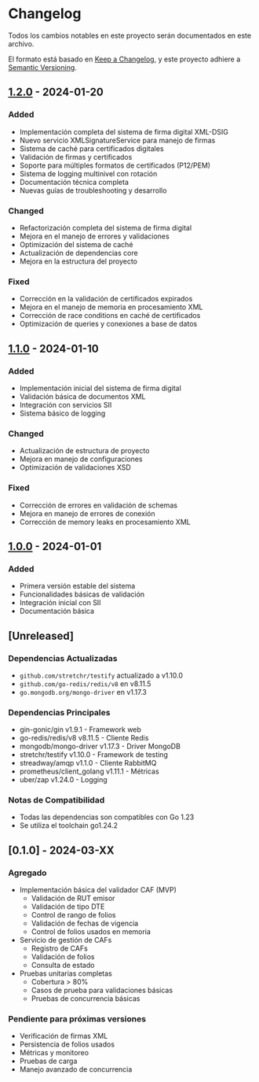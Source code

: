 # Changelog

Todos los cambios notables en este proyecto serán documentados en este archivo.

El formato está basado en [Keep a Changelog](https://keepachangelog.com/en/1.0.0/),
y este proyecto adhiere a [Semantic Versioning](https://semver.org/spec/v2.0.0.html).

## [1.2.0] - 2024-01-20

### Added
- Implementación completa del sistema de firma digital XML-DSIG
- Nuevo servicio XMLSignatureService para manejo de firmas
- Sistema de caché para certificados digitales
- Validación de firmas y certificados
- Soporte para múltiples formatos de certificados (P12/PEM)
- Sistema de logging multinivel con rotación
- Documentación técnica completa
- Nuevas guías de troubleshooting y desarrollo

### Changed
- Refactorización completa del sistema de firma digital
- Mejora en el manejo de errores y validaciones
- Optimización del sistema de caché
- Actualización de dependencias core
- Mejora en la estructura del proyecto

### Fixed
- Corrección en la validación de certificados expirados
- Mejora en el manejo de memoria en procesamiento XML
- Corrección de race conditions en caché de certificados
- Optimización de queries y conexiones a base de datos

## [1.1.0] - 2024-01-10

### Added
- Implementación inicial del sistema de firma digital
- Validación básica de documentos XML
- Integración con servicios SII
- Sistema básico de logging

### Changed
- Actualización de estructura de proyecto
- Mejora en manejo de configuraciones
- Optimización de validaciones XSD

### Fixed
- Corrección de errores en validación de schemas
- Mejora en manejo de errores de conexión
- Corrección de memory leaks en procesamiento XML

## [1.0.0] - 2024-01-01

### Added
- Primera versión estable del sistema
- Funcionalidades básicas de validación
- Integración inicial con SII
- Documentación básica

## [Unreleased]

### Dependencias Actualizadas
- `github.com/stretchr/testify` actualizado a v1.10.0
- `github.com/go-redis/redis/v8` en v8.11.5
- `go.mongodb.org/mongo-driver` en v1.17.3

### Dependencias Principales
- gin-gonic/gin v1.9.1 - Framework web
- go-redis/redis/v8 v8.11.5 - Cliente Redis
- mongodb/mongo-driver v1.17.3 - Driver MongoDB
- stretchr/testify v1.10.0 - Framework de testing
- streadway/amqp v1.1.0 - Cliente RabbitMQ
- prometheus/client_golang v1.11.1 - Métricas
- uber/zap v1.24.0 - Logging

### Notas de Compatibilidad
- Todas las dependencias son compatibles con Go 1.23
- Se utiliza el toolchain go1.24.2

## [0.1.0] - 2024-03-XX

### Agregado
- Implementación básica del validador CAF (MVP)
  - Validación de RUT emisor
  - Validación de tipo DTE
  - Control de rango de folios
  - Validación de fechas de vigencia
  - Control de folios usados en memoria
- Servicio de gestión de CAFs
  - Registro de CAFs
  - Validación de folios
  - Consulta de estado
- Pruebas unitarias completas
  - Cobertura > 80%
  - Casos de prueba para validaciones básicas
  - Pruebas de concurrencia básicas

### Pendiente para próximas versiones
- Verificación de firmas XML
- Persistencia de folios usados
- Métricas y monitoreo
- Pruebas de carga
- Manejo avanzado de concurrencia

[1.2.0]: https://github.com/tu-usuario/FMgo/compare/v1.1.0...v1.2.0
[1.1.0]: https://github.com/tu-usuario/FMgo/compare/v1.0.0...v1.1.0
[1.0.0]: https://github.com/tu-usuario/FMgo/releases/tag/v1.0.0 